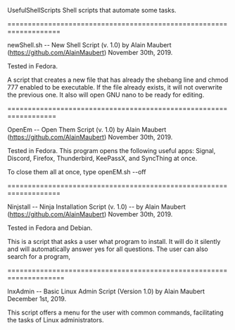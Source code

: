 UsefulShellScripts
Shell scripts that automate some tasks.

===================================================================

newShell.sh -- New Shell Script (v. 1.0)
by Alain Maubert (https://github.com/AlainMaubert)
November 30th, 2019.
 
Tested in Fedora.

A script that creates a new file that has already
the shebang line and chmod 777 enabled to be executable.
If the file already exists, it will not overwrite the previous one. 
It also will open GNU nano to be ready for editing.

==================================================================

OpenEm -- Open Them Script (v. 1.0)
by Alain Maubert (https://github.com/AlainMaubert)
November 30th, 2019.

Tested in Fedora.
This program opens the following useful apps:
Signal, Discord, Firefox, Thunderbird, KeePassX,
and SyncThing at once.

To close them all at once, type openEM.sh --off 

===================================================================

Ninjstall -- Ninja Installation Script (v. 1.0) --
by Alain Maubert (https://github.com/AlainMaubert)
November 30th, 2019.

Tested in Fedora and Debian.

This is a script that asks a user what program to install.
It will do it silently and will automatically answer
yes for all questions. The user can also search for a program,

====================================================================

lnxAdmin -- Basic Linux Admin Script (Version 1.0)
by Alain Maubert
December 1st, 2019.

This script offers a menu for the user with common commands, 
facilitating the tasks of Linux administrators.
